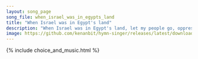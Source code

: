 ```yaml
---
layout: song_page
song_file: when_israel_was_in_egypts_land
title: "When Israel was in Egypt's land"
description: "When Israel was in Egypt's land, let my people go, oppressed so hard they could not stand, let my people go.    Go down, Moses, way down in Egypt's la... english christian 4part musicbyother textbyother chords"
image: https://github.com/kenanbit/hymn-singer/releases/latest/download/when_israel_was_in_egypts_land-trad.png
---
```


{% include choice_and_music.html %}